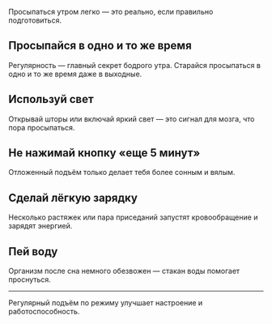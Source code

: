 Просыпаться утром легко — это реально, если правильно подготовиться.

## Просыпайся в одно и то же время

Регулярность — главный секрет бодрого утра. Старайся просыпаться в одно и то же время даже в выходные.
	
## Используй свет

Открывай шторы или включай яркий свет — это сигнал для мозга, что пора просыпаться.

## Не нажимай кнопку «еще 5 минут»

Отложенный подъём только делает тебя более сонным и вялым.

## Сделай лёгкую зарядку

Несколько растяжек или пара приседаний запустят кровообращение и зарядят энергией.

## Пей воду

Организм после сна немного обезвожен — стакан воды помогает проснуться.

---

Регулярный подъём по режиму улучшает настроение и работоспособность.
